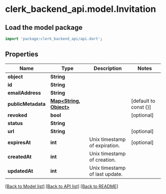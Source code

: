 # clerk_backend_api.model.Invitation

## Load the model package
```dart
import 'package:clerk_backend_api/api.dart';
```

## Properties
Name | Type | Description | Notes
------------ | ------------- | ------------- | -------------
**object** | **String** |  | 
**id** | **String** |  | 
**emailAddress** | **String** |  | 
**publicMetadata** | [**Map<String, Object>**](Object.md) |  | [default to const {}]
**revoked** | **bool** |  | [optional] 
**status** | **String** |  | 
**url** | **String** |  | [optional] 
**expiresAt** | **int** | Unix timestamp of expiration.  | [optional] 
**createdAt** | **int** | Unix timestamp of creation.  | 
**updatedAt** | **int** | Unix timestamp of last update.  | 

[[Back to Model list]](../README.md#documentation-for-models) [[Back to API list]](../README.md#documentation-for-api-endpoints) [[Back to README]](../README.md)



